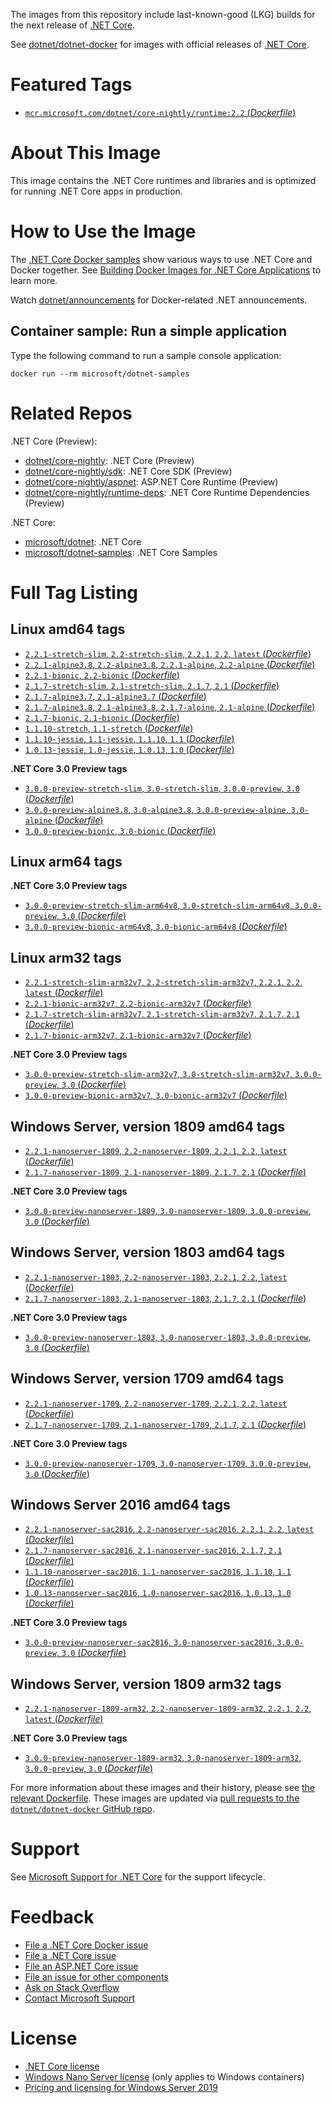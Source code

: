 The images from this repository include last-known-good (LKG) builds for the next release of [.NET Core](https://github.com/dotnet/core).

See [dotnet/dotnet-docker](https://hub.docker.com/r/microsoft/dotnet/) for images with official releases of [.NET Core](https://github.com/dotnet/core).

# Featured Tags

* [`mcr.microsoft.com/dotnet/core-nightly/runtime:2.2` (*Dockerfile*)](https://github.com/dotnet/dotnet-docker/blob/nightly/2.2/runtime/stretch-slim/amd64/Dockerfile)

# About This Image

This image contains the .NET Core runtimes and libraries and is optimized for running .NET Core apps in production.

# How to Use the Image

The [.NET Core Docker samples](https://github.com/dotnet/dotnet-docker/blob/master/samples/README.md) show various ways to use .NET Core and Docker together. See [Building Docker Images for .NET Core Applications](https://docs.microsoft.com/dotnet/core/docker/building-net-docker-images) to learn more.

Watch [dotnet/announcements](https://github.com/dotnet/announcements/labels/Docker) for Docker-related .NET announcements.

## Container sample: Run a simple application

Type the following command to run a sample console application:

```console
docker run --rm microsoft/dotnet-samples
```

# Related Repos

.NET Core (Preview):

* [dotnet/core-nightly](https://hub.docker.com/_/microsoft-dotnet-core-nightly/): .NET Core (Preview)
* [dotnet/core-nightly/sdk](https://hub.docker.com/_/microsoft-dotnet-core-nightly-sdk/): .NET Core SDK (Preview)
* [dotnet/core-nightly/aspnet](https://hub.docker.com/_/microsoft-dotnet-core-nightly-aspnet/): ASP.NET Core Runtime (Preview)
* [dotnet/core-nightly/runtime-deps](https://hub.docker.com/_/microsoft-dotnet-core-nightly-runtime-deps/): .NET Core Runtime Dependencies (Preview)

.NET Core:

* [microsoft/dotnet](https://hub.docker.com/r/microsoft/dotnet/): .NET Core
* [microsoft/dotnet-samples](https://hub.docker.com/r/microsoft/dotnet/): .NET Core Samples

# Full Tag Listing

## Linux amd64 tags

- [`2.2.1-stretch-slim`, `2.2-stretch-slim`, `2.2.1`, `2.2`, `latest` (*Dockerfile*)](https://github.com/dotnet/dotnet-docker/blob/nightly/2.2/runtime/stretch-slim/amd64/Dockerfile)
- [`2.2.1-alpine3.8`, `2.2-alpine3.8`, `2.2.1-alpine`, `2.2-alpine` (*Dockerfile*)](https://github.com/dotnet/dotnet-docker/blob/nightly/2.2/runtime/alpine3.8/amd64/Dockerfile)
- [`2.2.1-bionic`, `2.2-bionic` (*Dockerfile*)](https://github.com/dotnet/dotnet-docker/blob/nightly/2.2/runtime/bionic/amd64/Dockerfile)
- [`2.1.7-stretch-slim`, `2.1-stretch-slim`, `2.1.7`, `2.1` (*Dockerfile*)](https://github.com/dotnet/dotnet-docker/blob/nightly/2.1/runtime/stretch-slim/amd64/Dockerfile)
- [`2.1.7-alpine3.7`, `2.1-alpine3.7` (*Dockerfile*)](https://github.com/dotnet/dotnet-docker/blob/nightly/2.1/runtime/alpine3.7/amd64/Dockerfile)
- [`2.1.7-alpine3.8`, `2.1-alpine3.8`, `2.1.7-alpine`, `2.1-alpine` (*Dockerfile*)](https://github.com/dotnet/dotnet-docker/blob/nightly/2.1/runtime/alpine3.8/amd64/Dockerfile)
- [`2.1.7-bionic`, `2.1-bionic` (*Dockerfile*)](https://github.com/dotnet/dotnet-docker/blob/nightly/2.1/runtime/bionic/amd64/Dockerfile)
- [`1.1.10-stretch`, `1.1-stretch` (*Dockerfile*)](https://github.com/dotnet/dotnet-docker/blob/nightly/1.1/runtime/stretch/amd64/Dockerfile)
- [`1.1.10-jessie`, `1.1-jessie`, `1.1.10`, `1.1` (*Dockerfile*)](https://github.com/dotnet/dotnet-docker/blob/nightly/1.1/runtime/jessie/amd64/Dockerfile)
- [`1.0.13-jessie`, `1.0-jessie`, `1.0.13`, `1.0` (*Dockerfile*)](https://github.com/dotnet/dotnet-docker/blob/nightly/1.0/runtime/jessie/amd64/Dockerfile)

**.NET Core 3.0 Preview tags**

- [`3.0.0-preview-stretch-slim`, `3.0-stretch-slim`, `3.0.0-preview`, `3.0` (*Dockerfile*)](https://github.com/dotnet/dotnet-docker/blob/nightly/3.0/runtime/stretch-slim/amd64/Dockerfile)
- [`3.0.0-preview-alpine3.8`, `3.0-alpine3.8`, `3.0.0-preview-alpine`, `3.0-alpine` (*Dockerfile*)](https://github.com/dotnet/dotnet-docker/blob/nightly/3.0/runtime/alpine3.8/amd64/Dockerfile)
- [`3.0.0-preview-bionic`, `3.0-bionic` (*Dockerfile*)](https://github.com/dotnet/dotnet-docker/blob/nightly/3.0/runtime/bionic/amd64/Dockerfile)

## Linux arm64 tags

**.NET Core 3.0 Preview tags**

- [`3.0.0-preview-stretch-slim-arm64v8`, `3.0-stretch-slim-arm64v8`, `3.0.0-preview`, `3.0` (*Dockerfile*)](https://github.com/dotnet/dotnet-docker/blob/nightly/3.0/runtime/stretch-slim/arm64v8/Dockerfile)
- [`3.0.0-preview-bionic-arm64v8`, `3.0-bionic-arm64v8` (*Dockerfile*)](https://github.com/dotnet/dotnet-docker/blob/nightly/3.0/runtime/bionic/arm64v8/Dockerfile)

## Linux arm32 tags

- [`2.2.1-stretch-slim-arm32v7`, `2.2-stretch-slim-arm32v7`, `2.2.1`, `2.2`, `latest` (*Dockerfile*)](https://github.com/dotnet/dotnet-docker/blob/nightly/2.2/runtime/stretch-slim/arm32v7/Dockerfile)
- [`2.2.1-bionic-arm32v7`, `2.2-bionic-arm32v7` (*Dockerfile*)](https://github.com/dotnet/dotnet-docker/blob/nightly/2.2/runtime/bionic/arm32v7/Dockerfile)
- [`2.1.7-stretch-slim-arm32v7`, `2.1-stretch-slim-arm32v7`, `2.1.7`, `2.1` (*Dockerfile*)](https://github.com/dotnet/dotnet-docker/blob/nightly/2.1/runtime/stretch-slim/arm32v7/Dockerfile)
- [`2.1.7-bionic-arm32v7`, `2.1-bionic-arm32v7` (*Dockerfile*)](https://github.com/dotnet/dotnet-docker/blob/nightly/2.1/runtime/bionic/arm32v7/Dockerfile)

**.NET Core 3.0 Preview tags**

- [`3.0.0-preview-stretch-slim-arm32v7`, `3.0-stretch-slim-arm32v7`, `3.0.0-preview`, `3.0` (*Dockerfile*)](https://github.com/dotnet/dotnet-docker/blob/nightly/3.0/runtime/stretch-slim/arm32v7/Dockerfile)
- [`3.0.0-preview-bionic-arm32v7`, `3.0-bionic-arm32v7` (*Dockerfile*)](https://github.com/dotnet/dotnet-docker/blob/nightly/3.0/runtime/bionic/arm32v7/Dockerfile)

## Windows Server, version 1809 amd64 tags

- [`2.2.1-nanoserver-1809`, `2.2-nanoserver-1809`, `2.2.1`, `2.2`, `latest` (*Dockerfile*)](https://github.com/dotnet/dotnet-docker/blob/nightly/2.2/runtime/nanoserver-1809/amd64/Dockerfile)
- [`2.1.7-nanoserver-1809`, `2.1-nanoserver-1809`, `2.1.7`, `2.1` (*Dockerfile*)](https://github.com/dotnet/dotnet-docker/blob/nightly/2.1/runtime/nanoserver-1809/amd64/Dockerfile)

**.NET Core 3.0 Preview tags**

- [`3.0.0-preview-nanoserver-1809`, `3.0-nanoserver-1809`, `3.0.0-preview`, `3.0` (*Dockerfile*)](https://github.com/dotnet/dotnet-docker/blob/nightly/3.0/runtime/nanoserver-1809/amd64/Dockerfile)

## Windows Server, version 1803 amd64 tags

- [`2.2.1-nanoserver-1803`, `2.2-nanoserver-1803`, `2.2.1`, `2.2`, `latest` (*Dockerfile*)](https://github.com/dotnet/dotnet-docker/blob/nightly/2.2/runtime/nanoserver-1803/amd64/Dockerfile)
- [`2.1.7-nanoserver-1803`, `2.1-nanoserver-1803`, `2.1.7`, `2.1` (*Dockerfile*)](https://github.com/dotnet/dotnet-docker/blob/nightly/2.1/runtime/nanoserver-1803/amd64/Dockerfile)

**.NET Core 3.0 Preview tags**

- [`3.0.0-preview-nanoserver-1803`, `3.0-nanoserver-1803`, `3.0.0-preview`, `3.0` (*Dockerfile*)](https://github.com/dotnet/dotnet-docker/blob/nightly/3.0/runtime/nanoserver-1803/amd64/Dockerfile)

## Windows Server, version 1709 amd64 tags

- [`2.2.1-nanoserver-1709`, `2.2-nanoserver-1709`, `2.2.1`, `2.2`, `latest` (*Dockerfile*)](https://github.com/dotnet/dotnet-docker/blob/nightly/2.2/runtime/nanoserver-1709/amd64/Dockerfile)
- [`2.1.7-nanoserver-1709`, `2.1-nanoserver-1709`, `2.1.7`, `2.1` (*Dockerfile*)](https://github.com/dotnet/dotnet-docker/blob/nightly/2.1/runtime/nanoserver-1709/amd64/Dockerfile)

**.NET Core 3.0 Preview tags**

- [`3.0.0-preview-nanoserver-1709`, `3.0-nanoserver-1709`, `3.0.0-preview`, `3.0` (*Dockerfile*)](https://github.com/dotnet/dotnet-docker/blob/nightly/3.0/runtime/nanoserver-1709/amd64/Dockerfile)

## Windows Server 2016 amd64 tags

- [`2.2.1-nanoserver-sac2016`, `2.2-nanoserver-sac2016`, `2.2.1`, `2.2`, `latest` (*Dockerfile*)](https://github.com/dotnet/dotnet-docker/blob/nightly/2.2/runtime/nanoserver-sac2016/amd64/Dockerfile)
- [`2.1.7-nanoserver-sac2016`, `2.1-nanoserver-sac2016`, `2.1.7`, `2.1` (*Dockerfile*)](https://github.com/dotnet/dotnet-docker/blob/nightly/2.1/runtime/nanoserver-sac2016/amd64/Dockerfile)
- [`1.1.10-nanoserver-sac2016`, `1.1-nanoserver-sac2016`, `1.1.10`, `1.1` (*Dockerfile*)](https://github.com/dotnet/dotnet-docker/blob/nightly/1.1/runtime/nanoserver-sac2016/amd64/Dockerfile)
- [`1.0.13-nanoserver-sac2016`, `1.0-nanoserver-sac2016`, `1.0.13`, `1.0` (*Dockerfile*)](https://github.com/dotnet/dotnet-docker/blob/nightly/1.0/runtime/nanoserver-sac2016/amd64/Dockerfile)

**.NET Core 3.0 Preview tags**

- [`3.0.0-preview-nanoserver-sac2016`, `3.0-nanoserver-sac2016`, `3.0.0-preview`, `3.0` (*Dockerfile*)](https://github.com/dotnet/dotnet-docker/blob/nightly/3.0/runtime/nanoserver-sac2016/amd64/Dockerfile)

## Windows Server, version 1809 arm32 tags

- [`2.2.1-nanoserver-1809-arm32`, `2.2-nanoserver-1809-arm32`, `2.2.1`, `2.2`, `latest` (*Dockerfile*)](https://github.com/dotnet/dotnet-docker/blob/nightly/2.2/runtime/nanoserver-1809/arm32/Dockerfile)

**.NET Core 3.0 Preview tags**

- [`3.0.0-preview-nanoserver-1809-arm32`, `3.0-nanoserver-1809-arm32`, `3.0.0-preview`, `3.0` (*Dockerfile*)](https://github.com/dotnet/dotnet-docker/blob/nightly/3.0/runtime/nanoserver-1809/arm32/Dockerfile)

For more information about these images and their history, please see [the relevant Dockerfile](https://github.com/dotnet/dotnet-docker/search?utf8=%E2%9C%93&q=FROM&type=Code). These images are updated via [pull requests to the `dotnet/dotnet-docker` GitHub repo](https://github.com/dotnet/dotnet-docker/pulls).

# Support

See [Microsoft Support for .NET Core](https://github.com/dotnet/core/blob/master/microsoft-support.md) for the support lifecycle.

# Feedback

* [File a .NET Core Docker issue](https://github.com/dotnet/dotnet-docker/issues)
* [File a .NET Core issue](https://github.com/dotnet/core/issues)
* [File an ASP.NET Core issue](https://github.com/aspnet/home/issues)
* [File an issue for other components](Documentation/core-repos.md)
* [Ask on Stack Overflow](https://stackoverflow.com/questions/tagged/.net-core)
* [Contact Microsoft Support](https://support.microsoft.com/contactus/)

# License

* [.NET Core license](https://github.com/dotnet/dotnet-docker/blob/master/LICENSE)
* [Windows Nano Server license](https://hub.docker.com/r/microsoft/nanoserver/) (only applies to Windows containers)
* [Pricing and licensing for Windows Server 2019](https://www.microsoft.com/en-us/cloud-platform/windows-server-pricing)
